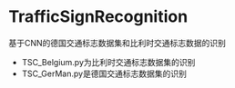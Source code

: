 # TrafficSignRecognition

基于CNN的德国交通标志数据集和比利时交通标志数据的识别

* TSC_Belgium.py为比利时交通标志数据集的识别
* TSC_GerMan.py是德国交通标志数据集的识别

